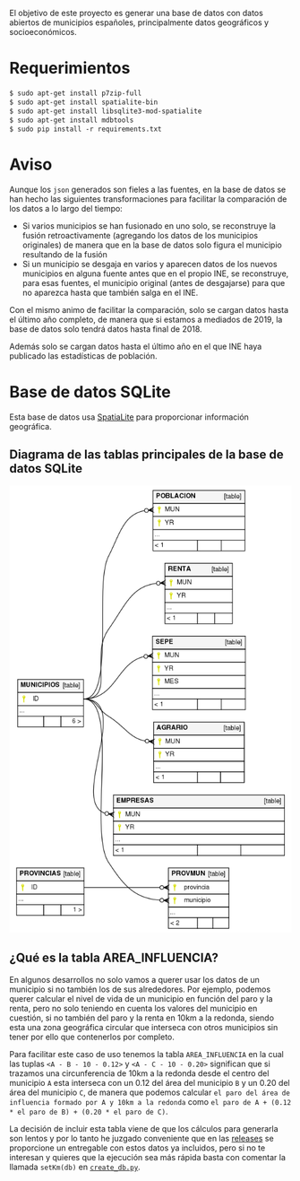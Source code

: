 El objetivo de este proyecto es generar una base de datos con datos abiertos
de municipios españoles, principalmente datos geográficos y socioeconómicos.

# Requerimientos

```console
$ sudo apt-get install p7zip-full
$ sudo apt-get install spatialite-bin
$ sudo apt-get install libsqlite3-mod-spatialite
$ sudo apt-get install mdbtools
$ sudo pip install -r requirements.txt
```

# Aviso

Aunque los `json` generados son fieles a las fuentes, en la base de datos
se han hecho las siguientes transformaciones para facilitar la comparación
de los datos a lo largo del tiempo:

* Si varios municipios se han fusionado en uno solo, se reconstruye la
fusión retroactivamente (agregando los datos de los municipios originales)
de manera que en la base de datos solo figura el municipio resultando
de la fusión
* Si un municipio se desgaja en varios y aparecen datos de los nuevos
municipios en alguna fuente antes que en el propio INE, se reconstruye,
para esas fuentes, el municipio original (antes de desgajarse) para que no
aparezca hasta que también salga en el INE.

Con el mismo animo de facilitar la comparación, solo se cargan datos
hasta el último año completo, de manera que si estamos a mediados de
2019, la base de datos solo tendrá datos hasta final de 2018.

Además solo se cargan datos hasta el último año en el que INE haya publicado
las estadísticas de población.

# Base de datos SQLite

Esta base de datos usa [SpatiaLite](https://www.gaia-gis.it/fossil/libspatialite/index)
para proporcionar información geográfica.

## Diagrama de las tablas principales de la base de datos SQLite

![Diagrama de las tablas principales de la base de datos SQLite](dataset/municipios.png)

## ¿Qué es la tabla AREA_INFLUENCIA?

En algunos desarrollos no solo vamos a querer usar los datos de un municipio
si no también los de sus alrededores. Por ejemplo, podemos querer calcular
el nivel de vida de un municipio en función del paro y la renta, pero no solo
teniendo en cuenta los valores del municipio en cuestión, si no también del
paro y la renta en 10km a la redonda, siendo esta una zona geográfica circular
que interseca con otros municipios sin tener por ello que contenerlos por
completo.

Para facilitar este caso de uso tenemos la tabla `AREA_INFLUENCIA` en la cual
las tuplas `<A - B - 10 - 0.12>` y `<A - C - 10 - 0.20>` significan que si trazamos
una circunferencia de 10km a la redonda desde el centro del municipio
`A` esta interseca con un 0.12 del área del municipio `B` y un 0.20 del área del municipio `C`,
de manera que podemos calcular `el paro del área de influencia formado por A y 10km a la redonda`
como `el paro de A + (0.12 * el paro de B) + (0.20 * el paro de C)`.

La decisión de incluir esta tabla viene de que los cálculos para generarla
son lentos y por lo tanto he juzgado conveniente que en las [releases](https://github.com/s-nt-s/municipios/releases/latest)
se proporcione un entregable con estos datos ya incluidos, pero si no te interesan
y quieres que la ejecución sea más rápida basta con comentar la llamada `setKm(db)`
en [`create_db.py`](core/create_db.py).
